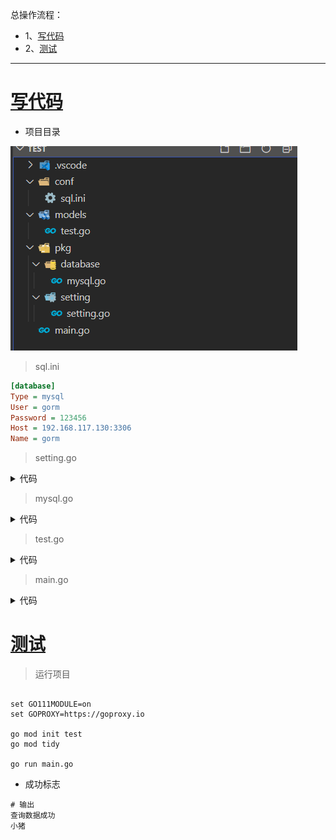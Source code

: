 总操作流程：
- 1、[写代码](#go-01)
- 2、[测试](#go-02)

***

# <a name="go-01" href="#" >写代码</a>

- 项目目录

![](image/2-1.png)

> sql.ini

```ini
[database]
Type = mysql
User = gorm
Password = 123456
Host = 192.168.117.130:3306
Name = gorm
```

> setting.go

<details>
<summary>代码</summary>

```go
/*
 * @Descripttion: conf的读取
 * @version: 0.1
 * @Author: DK_Li
 * @Date: 2020-02-12 13:50:34
 * @LastEditors  : DK_Li
 * @LastEditTime : 2020-02-12 13:53:35
 */

package setting

import (
	"log"
	"github.com/go-ini/ini"
)

type Database struct {
	Type        string
	User        string
	Password    string
	Host        string
	Name        string
}

var DatabaseSetting = &Database{}

var cfg *ini.File

func init() {
	var err error
	cfg, err = ini.Load("conf/sql.ini")
	if err != nil {
		log.Fatalf("setting.Setup, fail to parse 'conf/sql.ini': %v", err)
	}

	mapTo("database", DatabaseSetting)

}

func mapTo(section string, v interface{}) {
	err := cfg.Section(section).MapTo(v)
	if err != nil {
		log.Fatalf("Cfg.MapTo RedisSetting err: %v", err)
	}
}
```

</details>

> mysql.go

<details>
<summary>代码</summary>

```go
/*
 * @Descripttion: 连接mysql
 * @version: 0.1
 * @Author: DK_Li
 * @Date: 2020-02-12 13:50:34
 * @LastEditors  : DK_Li
 * @LastEditTime : 2020-02-12 13:53:10
 */

package models

import (
	"fmt"
	"log"

	"github.com/jinzhu/gorm"
	_ "github.com/jinzhu/gorm/dialects/mysql"
	"test/pkg/setting"
)


var Eloquent *gorm.DB

func init() {
	var err error

	Eloquent, err = gorm.Open(setting.DatabaseSetting.Type, fmt.Sprintf("%s:%s@tcp(%s)/%s?charset=utf8&parseTime=True&loc=Local",
		setting.DatabaseSetting.User,
		setting.DatabaseSetting.Password,
		setting.DatabaseSetting.Host,
		setting.DatabaseSetting.Name))
	if err != nil {
		log.Fatalf("mysql connect error : %v", err)
	}

	if Eloquent.Error != nil {
		log.Fatalf("database error: %v", Eloquent.Error)
	}

}
```

</details>

> test.go

<details>
<summary>代码</summary>

```go
package models

import (
	"github.com/jinzhu/gorm"
	"time"
	orm "test/pkg/database"
)

type Test struct {
	gorm.Model
	Name string 
	Age int
	Birthday time.Time
}


/**
*作用：通过年龄查询tests表的数据
*/
func GetTest(age int) (*Test, error) {
	var test Test
	err := orm.Eloquent.Where("Age =?", age).First(&test).Error
	if err != nil && err != gorm.ErrRecordNotFound {
		return nil, err
	}
	return &test, nil
}


```

</details>

> main.go

<details>
<summary>代码</summary>

```go
package main

import (
    "log"
    "fmt"
	"test/models"
	orm "test/pkg/database"
)
func main() {
  defer orm.Eloquent.Close()
  
  test,err := models.GetTest(18)
  //查询一条数据
  if err != nil {
    log.Fatalf("查询数据失败: %v",err)
    return
  }
  fmt.Println("查询数据成功")
  fmt.Println(test.Name)
}
```

</details>

# <a name="go-02" href="#" >测试</a>

> 运行项目

```shell

set GO111MODULE=on
set GOPROXY=https://goproxy.io

go mod init test
go mod tidy

go run main.go
```

- 成功标志

```shell
# 输出
查询数据成功
小猪
```